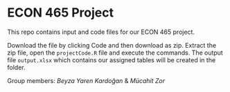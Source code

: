 # ECON 465 Project

This repo contains input and code files for our ECON 465 project.

Download the file by clicking Code and then download as zip. Extract the zip file, open the `projectCode.R` file and execute the commands. The output file `output.xlsx` which contains our assigned tables will be created in the folder.



Group members:
*Beyza Yaren Kardoğan* & *Mücahit Zor*
